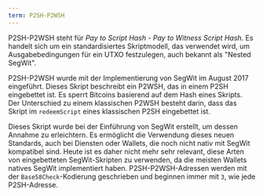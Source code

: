 ```yaml
---
term: P2SH-P2WSH
---
```


P2SH-P2WSH steht für *Pay to Script Hash - Pay to Witness Script Hash*. Es handelt sich um ein standardisiertes Skriptmodell, das verwendet wird, um Ausgabebedingungen für ein UTXO festzulegen, auch bekannt als "Nested SegWit".

P2SH-P2WSH wurde mit der Implementierung von SegWit im August 2017 eingeführt. Dieses Skript beschreibt ein P2WSH, das in einem P2SH eingebettet ist. Es sperrt Bitcoins basierend auf dem Hash eines Skripts. Der Unterschied zu einem klassischen P2WSH besteht darin, dass das Skript im `redeemScript` eines klassischen P2SH eingebettet ist.

Dieses Skript wurde bei der Einführung von SegWit erstellt, um dessen Annahme zu erleichtern. Es ermöglicht die Verwendung dieses neuen Standards, auch bei Diensten oder Wallets, die noch nicht nativ mit SegWit kompatibel sind. Heute ist es daher nicht mehr sehr relevant, diese Arten von eingebetteten SegWit-Skripten zu verwenden, da die meisten Wallets natives SegWit implementiert haben. P2SH-P2WSH-Adressen werden mit der `Base58Check`-Kodierung geschrieben und beginnen immer mit `3`, wie jede P2SH-Adresse.